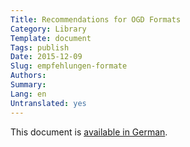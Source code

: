 ```yaml
---
Title: Recommendations for OGD Formats
Category: Library
Template: document
Tags: publish
Date: 2015-12-09
Slug: empfehlungen-formate
Authors:
Summary:
Lang: en
Untranslated: yes
---
```


This document is [available in German](/de/library/empfehlungen-formate).
